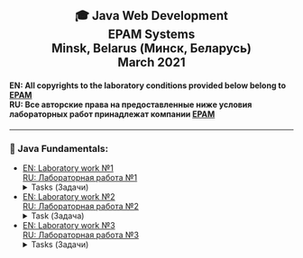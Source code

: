 <h2 align="center"> 🎓 Java Web Development<br/>EPAM Systems<br/>Minsk, Belarus (Минск, Беларусь)<br/>March 2021</h2>

#### EN: All copyrights to the laboratory conditions provided below belong to [EPAM](https://www.epam.com/) <br/>RU: Все авторские права на предоставленные ниже условия лабораторных работ принадлежат компании [EPAM](https://www.epam.com/)
---
### 📘 Java Fundamentals:
 + [EN: Laboratory work №1<br/>RU: Лабораторная работа №1](https://github.com/KissLinkA-205/EPAM-Labs/tree/main/lab1) <details close> <summary> Tasks (Задачи) </summary> <br/>Общие требования к коду задач:<br/><br/> • При написании приложений обязательно используйте Java Code Convention.<br/>• Не размещайте код всего приложения в одном методе (даже если задача вам кажется маленькой и “там же нечего писать”). <br/>• Обязательно используйте пакеты.<br/>• Именуйте переменные, методы, класс и прочее так, чтобы можно было понять назначение элемента. Не используйте сокращений, только если это не общепринятые сокращения. <ul><details close><summary> [ ▫️ Task 1](https://github.com/KissLinkA-205/EPAM-Labs/tree/main/lab1/src/by/epamtc/task1)</summary> Написать программу, позволяющую по последней цифре числа определить последнюю цифру его квадрата.  </details></ul> <ul><details close><summary> [ ▫️ Task 2](https://github.com/KissLinkA-205/EPAM-Labs/tree/main/lab1/src/by/epamtc/task2)</summary>  Составить программу, которая по заданным году и номеру месяца определяет количество дней в этом месяце и корректно определялись все високосные года. </details></ul>  <ul><details close><summary> [ ▫️ Task 3](https://github.com/KissLinkA-205/EPAM-Labs/tree/main/lab1/src/by/epamtc/task3)</summary> Окружность вписана в квадрат заданной площади. Найти площадь квадрата, вписанного в эту окружность. Во сколько раз площадь вписанного квадрата меньше площади заданного? </details></ul> <ul><details close><summary> [ ▫️ Task 4](https://github.com/KissLinkA-205/EPAM-Labs/tree/main/lab1/src/by/epamtc/task4)</summary>  Составить программу, печатающую значение true, если указанное высказывание является истинным, и false — в противном случае: среди заданных целых чисел А, В, С, D есть хотя бы два четных.</details></ul> <ul><details close><summary> [ ▫️ Task 5](https://github.com/KissLinkA-205/EPAM-Labs/tree/main/lab1/src/by/epamtc/task5) </summary>Составить программу, печатающую значение true, если указанное высказывание является истинным, и false — в противном случае: является ли целое число совершенным  (сумма делителей равна самому числу).</details></ul> <ul><details close><summary> [ ▫️ Task 6](https://github.com/KissLinkA-205/EPAM-Labs/tree/main/lab1/src/by/epamtc/task6)</summary> Идет n-я секунда суток, определить, сколько полных часов, полных минут и секунд прошло к этому моменту</details></ul> <ul><details close><summary> [ ▫️ Task 7](https://github.com/KissLinkA-205/EPAM-Labs/tree/main/lab1/src/by/epamtc/task7)</summary> Даны две точки А(х1, у1) и В(х2, у2). Составить алгоритм, определяющий, которая из точек находится ближе к началу координат. x y.</details></ul> <ul><details close><summary> [ ▫️ Task 8](https://github.com/KissLinkA-205/EPAM-Labs/tree/main/lab1/src/by/epamtc/task8)</summary> Вычислить значение функции.<br/>F(x)={-x^2+3x+6, если x >= 3; 1/(x^3-6), если x < 3}</details></ul> <ul><details close><summary>[ ▫️ Task 9](https://github.com/KissLinkA-205/EPAM-Labs/tree/main/lab1/src/by/epamtc/task9)</summary> Вычислить длину окружности и площадь круга одного и того же заданного радиуса R.</details></ul> <ul><details close><summary>[ ▫️ Task 10](https://github.com/KissLinkA-205/EPAM-Labs/tree/main/lab1/src/by/epamtc/task10)</summary> Составить программу для вычисления значений функции F(x) на отрезке [а, b] с шагом h. Результат представить в виде таблицы, первый столбец которой – значения аргумента, второй - соответствующие значения функции.<br/>F(x) = tg(x)</details></ul></details>
 + [EN: Laboratory work №2<br/>RU: Лабораторная работа №2](https://github.com/KissLinkA-205/EPAM-Labs/tree/main/lab2)<details close> <summary> Task (Задача) </summary> Создать класс Мяч. Создать класс Корзина. Наполнить корзину мячиками. Определить вес мячиков в корзине и количество синих мячиков.</details>
 + [EN: Laboratory work №3<br/>RU: Лабораторная работа №3](https://github.com/KissLinkA-205/EPAM-Labs/tree/main/lab3)<details close> <summary> Tasks (Задачи) </summary> <ul><details close><summary> [ ▫️ Task 1](https://github.com/KissLinkA-205/EPAM-Labs/tree/main/lab3/src/by/epamtc/task1)</summary>Создание типа Array, который является классом оболочкой над массивом целого типа. В данном типе должны быть реализованы конструкторы (позволяющие несколькими способами создавать объекты типа), get-ы, set-ы и переопределенные методы класса Object (toString(), equals(), hasCode()).<br/><br/>Программа должна иметь следующие возможности:<br/>1 - Сортировать массив тримя способами.<br/>2 - Осуществлять поиск элемента массива (использовать алгоритм бинарного поиска).<br/>3 - Нахождение максимального и минимального элемента массива.<br/>4 - Получить все простые числа находящиеся в массиве.<br/>5 - Получить все числа Фибонначчи находящиеся в массиве.<br/>6 - Получить все трехзначные числа, в десятичной записи которых нет одинаковых цифр.<br/>7 - Заполнения элементов массива и с консоли, и с файла и с помощью генерации случайных чисел.<br/> </details></ul> <ul><details close><summary>[ ▫️ Task 2](https://github.com/KissLinkA-205/EPAM-Labs/tree/main/lab3/src/by/epamtc/task2)</summary> Дан непрямоугольный целочисленный массив (jagged array). Реализовать алгоритм "пузырьковой" сортировки, таким образом, чтобы была возможность упорядочить строки матрицы:<br/><br/>• в порядке возрастания (убывания) сумм элементов строк матрицы;<br/>• в порядке возрастания (убывания) максимальных элементов строк матрицы;<br/>• в порядке возрастания (убывания) минимальных элементов строк матрицы.<br/>Для сортировки методы класса Arrays не использовать! Основное требование избежать повтора кода!!!!!</ul></details>
